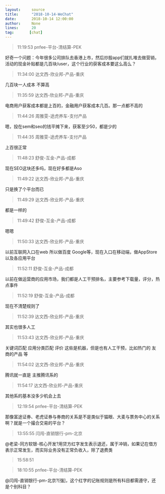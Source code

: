 ```yaml
---
layout:     source 
title:      "2018-10-14-WeChat"
date:       2018-10-14 12:00:00
author:     None
lines:      20 
tag:       [chat]
---
```

> 11:19:53  pnfee-平台-清结算-PEK  
   
好奇一个问题：今年很多公司排队去香港上市，然后炒股app们就扎堆去做营销，活动的现金补贴都是几百块/user，这个行业的获客成本要这么高么？  
   
> 11:34:00  达文西-欣业邦-产品-重庆  
   
几百块一人成本 不算高  
   
> 11:35:59  达文西-欣业邦-产品-重庆  
   
电商用户获客成本都是上百的，金融用户获客成本几百。那一点都不高的  
   
> 11:44:26  周雅雯-途虎养车-支付产品  
   
嗯，投在sem和seo的钱平摊下来，获客至少50，都是少的  
   
> 11:44:35  周雅雯-途虎养车-支付产品  
   
上百很正常  
   
> 11:48:23  舒俊-互金-产品-成都  
   
现在SEO这块还多吗，现在好多都是Aso  
   
> 11:49:22  达文西-欣业邦-产品-重庆  
   
只是换了个平台而已  
   
> 11:49:29  达文西-欣业邦-产品-重庆  
   
都是一样的  
   
> 11:49:42  舒俊-互金-产品-成都  
   
嗯嗯  
   
> 11:50:33  达文西-欣业邦-产品-重庆  
   
以前互联网入口在web 所以做百度 Google等，现在入口在移动端，做AppStore 以及各应用平台  
   
> 11:52:11  舒俊-互金-产品-成都  
   
以前在做运营商的应用市场，我们都是人工干预排名，主要参考下载量，评分，热点事件  
   
> 11:52:19  舒俊-互金-产品-成都  
   
现在不清楚规则了  
   
> 11:52:39  达文西-欣业邦-产品-重庆  
   
其实也很多人工   
   
> 11:53:43  达文西-欣业邦-产品-重庆  
   
关键词匹配 应用分类匹配 评价 这些是机器，但是也有人工干预，比如热门的 友商的产品 等  
   
> 11:54:02  达文西-欣业邦-产品-重庆  
   
腾讯就一直是 主推腾讯系的  
   
> 11:54:17  达文西-欣业邦-产品-重庆  
   
其他系的基本没多少机会上去  
   
> 12:19:54  pnfee-平台-清结算-PEK  
   
那像富途证券、老虎证券与券商的关系是不是类似于猫眼、大麦与票务中心的关系啊？就是一个撮合交易的平台？  
   
> 13:55:55  闫闯-直销银行-pm-北京  
   
@老梁-同方软银-核心开发?用贷方红字发生表示退还，属于冲销，如果记在借方表示正常发生，而实际业务没有正常负收入，除了退费类  
   
> 15:58:51    
   
> 18:10:55  pnfee-平台-清结算-PEK  
   
@闫闯-直销银行-pm-北京?[强]，这个红字的记账规则是所有科目都需遵守，还是个别科目？  
   
